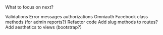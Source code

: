 What to focus on next?

Validations
Error messages
authorizations
Omniauth Facebook
class methods (for admin reports?)
Refactor code 
Add slug methods to routes?
Add aesthetics to views (bootstrap?)




